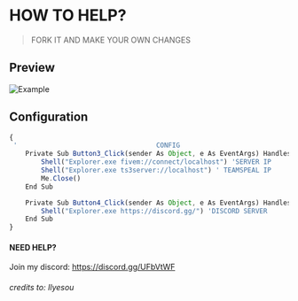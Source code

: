 # HOW TO HELP?
 > FORK IT AND MAKE YOUR OWN CHANGES
 
 ## Preview
![Example](https://imgur.com/pt0NhMn)   

## Configuration

```javascript
{
 '                                   CONFIG
    Private Sub Button3_Click(sender As Object, e As EventArgs) Handles Button3.Click
        Shell("Explorer.exe fivem://connect/localhost") 'SERVER IP
        Shell("Explorer.exe ts3server://localhost") ' TEAMSPEAL IP
        Me.Close()
    End Sub

    Private Sub Button4_Click(sender As Object, e As EventArgs) Handles Button4.Click
        Shell("Explorer.exe https://discord.gg/") 'DISCORD SERVER
    End Sub
}
```

#### NEED HELP?
Join my discord: https://discord.gg/UFbVtWF  

###### credits to: Ilyesou
